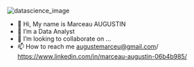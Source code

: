 
![datascience_image](https://github.com/marceau1/marceau1/assets/26560548/56781db5-7dc3-4dd8-b0cd-5e86efab7701)




- 👋 Hi, My name is Marceau AUGUSTIN
- 👀 I’m a Data Analyst
- 💞️ I’m looking to collaborate on ...
- 📫 How to reach me augustemarceu@gmail.com/ https://www.linkedin.com/in/marceau-augustin-06b4b985/

<!---
marceau1/marceau1 is a ✨ special ✨ repository because its `README.md` (this file) appears on your GitHub profile.
You can click the Preview link to take a look at your changes.
--->
